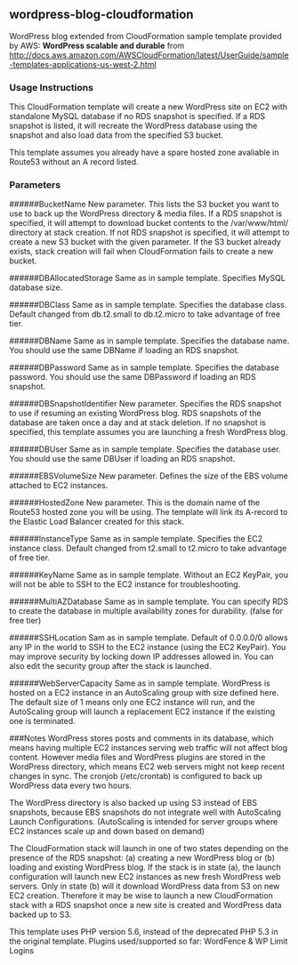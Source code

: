 ## wordpress-blog-cloudformation

WordPress blog extended from CloudFormation sample template provided by AWS:
**WordPress scalable and durable** from http://docs.aws.amazon.com/AWSCloudFormation/latest/UserGuide/sample-templates-applications-us-west-2.html

### Usage Instructions
This CloudFormation template will create a new WordPress site on EC2 with standalone MySQL database if no RDS snapshot is specified. If a RDS snapshot is listed, it will recreate the WordPress database using the snapshot and also load data from the specified S3 bucket.

This template assumes you already have a spare hosted zone avaliable in Route53 without an A record listed.

### Parameters

######BucketName
New parameter. This lists the S3 bucket you want to use to back up the WordPress directory & media files. If a RDS snapshot is specified, it will attempt to download bucket contents to the /var/www/html/ directory at stack creation. If not RDS snapshot is specified, it will attempt to create a new S3 bucket with the given parameter. If the S3 bucket already exists, stack creation will fail when CloudFormation fails to create a new bucket.

######DBAllocatedStorage
Same as in sample template. Specifies MySQL database size.

######DBClass
Same as in sample template. Specifies the database class. Default changed from db.t2.small to db.t2.micro to take advantage of free tier.

######DBName
Same as in sample template. Specifies the database name. You should use the same DBName if loading an RDS snapshot.

######DBPassword
Same as in sample template. Specifies the database password. You should use the same DBPassword if loading an RDS snapshot.

######DBSnapshotIdentifier
New parameter. Specifies the RDS snapshot to use if resuming an existing WordPress blog. RDS snapshots of the database are taken once a day and at stack deletion. If no snapshot is specified, this template assumes you are launching a fresh WordPress blog.

######DBUser
Same as in sample template. Specifies the database user. You should use the same DBUser if loading an RDS snapshot.

######EBSVolumeSize
New parameter. Defines the size of the EBS volume attached to EC2 instances.

######HostedZone
New parameter. This is the domain name of the Route53 hosted zone you will be using. The template will link its A-record to the Elastic Load Balancer created for this stack.

######InstanceType
Same as in sample template. Specifies the EC2 instance class. Default changed from t2.small to t2.micro to take advantage of free tier.

######KeyName
Same as in sample template. Without an EC2 KeyPair, you will not be able to SSH to the EC2 instance for troubleshooting.

######MultiAZDatabase
Same as in sample template. You can specify RDS to create the database in multiple availability zones for durability. (false for free tier)

######SSHLocation
Sam as in sample template. Default of 0.0.0.0/0 allows any IP in the world to SSH to the EC2 instance (using the EC2 KeyPair). You may improve security by locking down IP addresses allowed in. You can also edit the security group after the stack is launched.

######WebServerCapacity
Same as in sample template. WordPress is hosted on a EC2 instance in an AutoScaling group with size defined here. The default size of 1 means only one EC2 instance will run, and the AutoScaling group will launch a replacement EC2 instance if the existing one is terminated.

###Notes
WordPress stores posts and comments in its database, which means having multiple EC2 instances serving web traffic will not affect blog content. However media files and WordPress plugins are stored in the WordPress directory, which means EC2 web servers might not keep recent changes in sync. The cronjob (/etc/crontab) is configured to back up WordPress data every two hours.

The WordPress directory is also backed up using S3 instead of EBS snapshots, because EBS snapshots do not integrate well with AutoScaling Launch Configurations. (AutoScaling is intended for server groups where EC2 instances scale up and down based on demand)

The CloudFormation stack will launch in one of two states depending on the presence of the RDS snapshot: (a) creating a new WordPress blog or (b) loading and existing WordPress blog.
If the stack is in state (a), the launch configuration will launch new EC2 instances as new fresh WordPress web servers. Only in state (b) will it download WordPress data from S3 on new EC2 creation. Therefore it may be wise to launch a new CloudFormation stack with a RDS snapshot once a new site is created and WordPress data backed up to S3.

This template uses PHP version 5.6, instead of the deprecated PHP 5.3 in the original template.
Plugins used/supported so far: WordFence & WP Limit Logins
